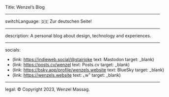 Title: Wenzel’s Blog

----

switchLanguage: 🇩🇪 Zur deutschen Seite!

----

description: A personal blog about design, technology and experiences.

----

socials:

- <nobr>(link: https://indieweb.social/@stairjoke text: Mastodon target: _blank)</nobr>
- <nobr>(link: https://posts.cv/wenzel text: Posts.cv target: _blank)</nobr>
- <nobr>(link: https://bsky.app/profile/wenzels.website text: BlueSky target: _blank)</nobr>
- <nobr>(link: https://wenzels.website text: ⌞w⌝ target: _blank)</nobr>

----

legal: © Copyright 2023, Wenzel Massag.
